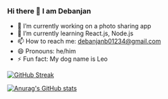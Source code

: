 ### Hi there 👋 I am Debanjan

- 🔭 I’m currently working on a photo sharing app
- 🌱 I’m currently learning React.js, Node.js
- 📫 How to reach me: debanjanb01234@gmail.com
- 😄 Pronouns: he/him
- ⚡ Fun fact: My dog name is Leo


[![GitHub Streak](http://github-readme-streak-stats.herokuapp.com?user=debanjanbe&theme=gruvbox&hide_border=true)](https://git.io/streak-stats)

[![Anurag's GitHub stats](https://github-readme-stats.vercel.app/api?username=debanjanbe&theme=gruvbox)](https://github.com/anuraghazra/github-readme-stats)
